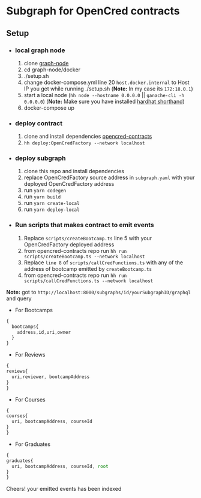 # Subgraph for OpenCred contracts
## Setup 
* ### local graph node
    1. clone [graph-node](https://github.com/graphprotocol/graph-node)
    2. cd graph-node/docker
    3. ./setup.sh
    4. change docker-compose.yml line 20 `host.docker.internal` to Host IP you get while running ./setup.sh (**Note:** In my case its `172:18.0.1`) 
    5. start a local node (```hh node --hostname 0.0.0.0``` || ```ganache-cli -h 0.0.0.0```) (**Note:** Make sure you have installed [hardhat shorthand](https://hardhat.org/guides/shorthand.html))
    6. docker-compose up 

* ### deploy contract
  1. clone and install dependencies [opencred-contracts](https://github.com/justsomegeeks/opencred-contracts)
  2. ```hh deploy:OpenCredFactory --network localhost``` 

* ### deploy subgraph
  1. clone this repo and install dependencies
  2. replace OpenCredFactory source address in `subgraph.yaml` with your deployed OpenCredFactory address
  3. run `yarn codegen`
  4. run `yarn build`
  5. run `yarn create-local`
  6. run `yarn deploy-local`

* ### Run scripts that makes contract to emit events
  1. Replace `scripts/createBootcamp.ts` line 5 with your OpenCredFactory deployed address 
  2. from opencred-contracts repo run `hh run scripts/createBootcamp.ts --network localhost`
  3. Replace `line 8` of `scripts/callCredFunctions.ts` with any of the address of bootcamp emitted by `createBootcamp.ts`
  4. from opencred-contracts repo run `hh run scripts/callCredFunctions.ts --network localhost`



**Note:** got to `http://localhost:8000/subgraphs/id/yourSubgraphID/graphql` and query 

* For Bootcamps
```javascript
{
  bootcamps{
    address,id,uri,owner
  }
}
```
* For Reviews
```javascript
{
reviews{
  uri,reviewer, bootcampAddress
}
}
```
* For Courses
```javascript
{
courses{
  uri, bootcampAddress, courseId
}
}
```
* For Graduates
```javascript
{
graduates{
  uri, bootcampAddress, courseId, root
}
}
```
Cheers! your emitted events has been indexed 